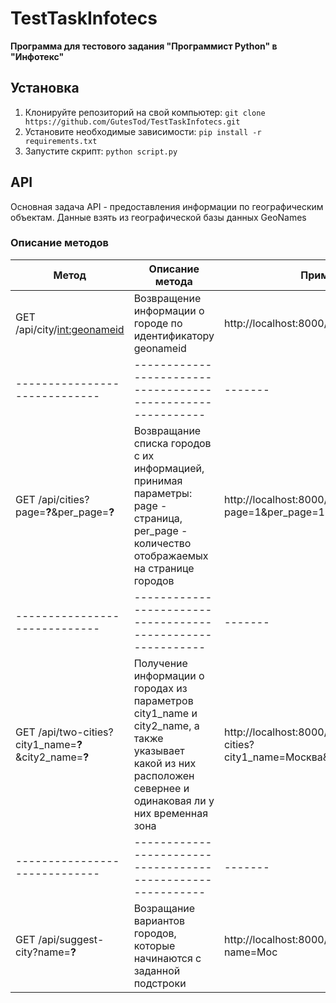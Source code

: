 # TestTaskInfotecs
__Программа для тестового задания "Программист Python" в "Инфотекс"__
## Установка
1. Клонируйте репозиторий на свой компьютер: `git clone https://github.com/GutesTod/TestTaskInfotecs.git`
2. Установите необходимые зависимости: `pip install -r requirements.txt`
3. Запустите скрипт: `python script.py`
## API
Основная задача API - предоставления информации по географическим объектам. Данные взять из географической базы данных GeoNames
### Описание методов
|Метод|Описание метода|Пример|
|-----|---------------|------|
|GET /api/city/<int:geonameid>|Возвращение информации о городе по идентификатору geonameid|http://localhost:8000/api/city/10106491
|-----------------------------|-----------------------------------------------------------|-------|
|GET /api/cities?page=__?__&per_page=__?__|Возвращание списка городов с их информацией, принимая параметры: page - страница, per_page - количество отображаемых на странице городов|http://localhost:8000/api/cities?page=1&per_page=10
|-----------------------------|-----------------------------------------------------------|-------|
|GET /api/two-cities?city1_name=__?__&city2_name=__?__|Получение информации о городах из параметров city1_name и city2_name, а также указывает какой из них расположен севернее и одинаковая ли у них временная зона|http://localhost:8000/api//api/two-cities?city1_name=Москва&city2_name=Уфа
|-----------------------------|-----------------------------------------------------------|-------|
|GET /api/suggest-city?name=__?__|Возращание вариантов городов, которые начинаются с заданной подстроки|http://localhost:8000/api/suggest-city?name=Мос
